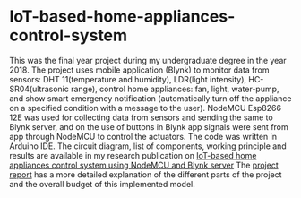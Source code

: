 # IoT-based-home-appliances-control-system
This was the final year project during my undergraduate degree in the year 2018. The project uses mobile application (Blynk) to monitor data from sensors: DHT 11(temperature and humidity), LDR(light intensity), HC-SR04(ultrasonic range), control home appliances: fan, light, water-pump, and show smart emergency notification (automatically turn off the appliance on a specified condition with a message to the user). NodeMCU Esp8266 12E was used for collecting data from sensors and sending the same to Blynk server, and on the use of buttons in Blynk app signals were sent from app through NodeMCU to control the actuators. The code was written in Arduino IDE.
The circuit diagram, list of components, working principle and results are available in my research publication on [IoT-based home appliances control system using NodeMCU and Blynk server](https://iarjset.com/wp-content/uploads/2018/06/IARJSET-3.pdf)
The [project report](https://github.com/RudrenduMahindar/IoT-based-home-appliances-control-system/blob/master/home%20automation%20report1.pdf) 
has a more detailed explanation of the different parts of the project and the overall budget of this implemented model.

